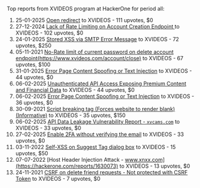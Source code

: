Top reports from XVIDEOS program at HackerOne for period all:

1. 25-01-2025 [Open redirect](https://hackerone.com/reports/2957962) to XVIDEOS - 111 upvotes, $0
2. 27-12-2024 [Lack of Rate Limiting on Account Creation Endpoint  ](https://hackerone.com/reports/2915502) to XVIDEOS - 102 upvotes, $0
3. 24-01-2025 [Stored XSS via SMTP Error Message](https://hackerone.com/reports/2956266) to XVIDEOS - 72 upvotes, $250
4. 05-11-2021 [No-Rate limit of current password on delete account endpoint(https://www.xvideos.com/account/close)](https://hackerone.com/reports/1392287) to XVIDEOS - 67 upvotes, $100
5. 31-01-2025 [ Error Page Content Spoofing or Text Injection](https://hackerone.com/reports/2968559) to XVIDEOS - 44 upvotes, $0
6. 06-02-2025 [Unauthenticated API Access Exposing Premium Content and Financial Data](https://hackerone.com/reports/2979176) to XVIDEOS - 44 upvotes, $0
7. 06-02-2025 [Error Page Content Spoofing or Text Injection](https://hackerone.com/reports/2979148) to XVIDEOS - 36 upvotes, $0
8. 30-09-2021 [Script breaking tag (Forces website to render blank) (Informative)](https://hackerone.com/reports/1355537) to XVIDEOS - 35 upvotes, $150
9. 06-02-2025 [ API Data Leakage Vulnerability Report - `xvcams.com`](https://hackerone.com/reports/2979153) to XVIDEOS - 33 upvotes, $0
10. 27-02-2025 [Enable 2FA without verifying the email](https://hackerone.com/reports/3016540) to XVIDEOS - 33 upvotes, $0
11. 03-11-2022 [Self-XSS on Suggest Tag dialog box](https://hackerone.com/reports/1761505) to XVIDEOS - 15 upvotes, $50
12. 07-07-2022 [Host Header Injection Attack - www.xnxx.com](https://hackerone.com/reports/1630073) to XVIDEOS - 13 upvotes, $0
13. 24-11-2021 [CSRF on delete friend requests - Not protected with CSRF Token](https://hackerone.com/reports/1408745) to XVIDEOS - 7 upvotes, $0
